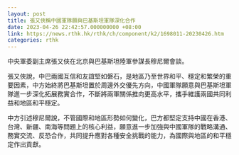 ```yaml
---
layout: post
title: 張又俠稱中國軍隊願與巴基斯坦軍隊深化合作
date: 2023-04-26 22:42:57.000000000 +08:00
link: https://news.rthk.hk/rthk/ch/component/k2/1698011-20230426.htm
categories: rthk
---
```


中央軍委副主席張又俠在北京與巴基斯坦陸軍參謀長穆尼爾會談。

張又俠說，中巴兩國互信和友誼堅如磐石，是地區乃至世界和平、穩定和繁榮的重要因素，中方始終將巴基斯坦置於周邊外交優先方向，中國軍隊願意與巴基斯坦軍隊進一步深化拓展務實合作，不斷將兩軍關係推向更高水平，攜手維護兩國共同利益和地區和平穩定。

中方引述穆尼爾說，不管國際和地區形勢如何變化，巴方都堅定支持中國在香港、台灣、新疆、南海等問題上的核心利益，願意進一步加強與中國軍隊的戰略溝通、務實交流、反恐合作，共同提升應對各種安全挑戰的能力，為國際與地區的和平穩定作出貢獻。
